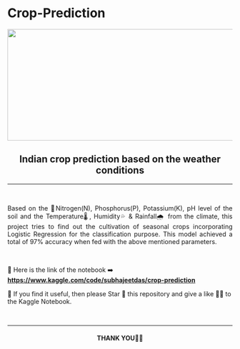 # Crop-Prediction

<p align="center"><img src="https://user-images.githubusercontent.com/91028101/230143133-56d381ce-d50c-46a2-a65c-33b2a4bc7487.gif" width=1000 height=250></p>

<h2 align="center">Indian crop prediction based on the weather conditions</h2>
<hr>
<br>

<p align="justify">Based on the 🧪Nitrogen(N), Phosphorus(P), Potassium(K), pH level of the soil and the Temperature🌡️, Humidity💦 & Rainfall🌧️ from the climate, this project tries to find out the cultivation of seasonal crops incorporating Logistic Regression for the classification purpose. This model achieved a total of 97% accuracy when fed with the above mentioned parameters.</p>

<br>

🔗 Here is the link of the notebook ➡️ **https://www.kaggle.com/code/subhajeetdas/crop-prediction**

📌 If you find it useful, then please Star 🌟 this repository and give a like 👍🏼 to the Kaggle Notebook.

<br>

<hr>
<h4 align="center">THANK YOU👋🏼</h4>
